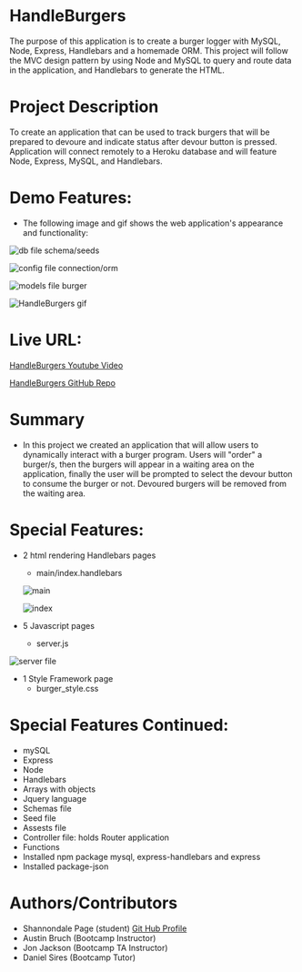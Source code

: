 # HandleBurgers

The purpose of this application is to create a burger logger with MySQL, Node, Express, Handlebars and a homemade ORM. This project will follow the MVC design pattern by using Node and MySQL to query and route data in the application, and Handlebars to generate the HTML.


# Project Description
To create an application that can be used to track burgers that will be prepared to devoure and indicate status after devour button is pressed. Application will connect remotely to a Heroku database and will feature Node, Express, MySQL, and Handlebars.


# Demo Features:
* The following image and gif shows the web application's appearance and functionality:
  
![db file schema/seeds]()

![config file connection/orm]()

![models file burger]()

![HandleBurgers gif](.gif)

# Live URL:
<a href="">HandleBurgers Youtube Video</a>

<a href="https://github.com/sjohn214/HandleBurgers.git">HandleBurgers GitHub Repo</a>

# Summary
* In this project we created an application that will allow users to dynamically interact with a burger program. Users will "order" a burger/s, then the burgers will appear in a waiting area on the application, finally the user will be prompted to select the devour button to consume the burger or not. Devoured burgers will be removed from the waiting area.

# Special Features:
* 2 html rendering Handlebars pages

  * main/index.handlebars
  
  ![main]()

  ![index]()

* 5 Javascript pages

  * server.js
  
![server file]()

* 1 Style Framework page
  * burger_style.css

# Special Features Continued:
  * mySQL
  * Express
  * Node
  * Handlebars
  * Arrays with objects
  * Jquery language
  * Schemas file
  * Seed file
  * Assests file
  * Controller file: holds Router application
  * Functions
  * Installed npm package mysql, express-handlebars and express
  * Installed package-json


# Authors/Contributors
* Shannondale Page (student) <a href="https://github.com/sjohn214">Git Hub Profile</a>
* Austin Bruch (Bootcamp Instructor)
* Jon Jackson (Bootcamp TA Instructor)
* Daniel Sires (Bootcamp Tutor)